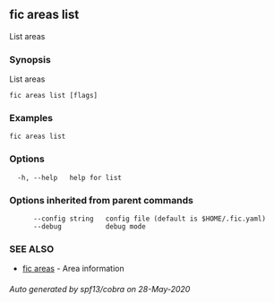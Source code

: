 ## fic areas list

List areas

### Synopsis

List areas

```
fic areas list [flags]
```

### Examples

```
fic areas list
```

### Options

```
  -h, --help   help for list
```

### Options inherited from parent commands

```
      --config string   config file (default is $HOME/.fic.yaml)
      --debug           debug mode
```

### SEE ALSO

* [fic areas](fic_areas.md)	 - Area information

###### Auto generated by spf13/cobra on 28-May-2020

